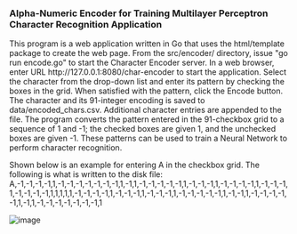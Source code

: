 <h3>Alpha-Numeric Encoder for Training Multilayer Perceptron Character Recognition Application </h3>

<p>
This program is a web application written in Go that uses the html/template package to create the web page.  From the src/encoder/ directory, issue "go run encode.go" to start the Character Encoder server.
In a web browser, enter URL http://127.0.0.1:8080/char-encoder to start the application.  Select the character from the drop-down list and enter its pattern by checking the boxes in the grid.  When satisfied with
the pattern, click the Encode button.  The character and its 91-integer encoding is saved to data/encoded_chars.csv.  Additional character entries are appended to the file.  The program converts the pattern entered
in the 91-checkbox grid to a sequence of 1 and -1; the checked boxes are given 1, and the unchecked boxes are given -1.  These patterns can be used to train a Neural Network to perform character recognition. 
</p>

<p>Shown below is an example for entering A in the checkbox grid.  The following is what is written to the disk file:
A,-1,-1,-1,-1,1,-1,-1,-1,-1,-1,-1,-1,1,-1,1,-1,-1,-1,-1,-1,1,-1,-1,-1,1,-1,-1,-1,-1,1,-1,-1,-1,1,-1,-1,-1,-1,1,1,1,1,1,-1,-1,-1,-1,1,-1,-1,-1,1,-1,-1,-1,1,-1,-1,-1,-1,-1,1,-1,-1,1,-1,-1,-1,-1,-1,1,-1,1,-1,-1,-1,-1,-1,-1,-1,1
</p>

![image](https://github.com/thomasteplick/char-encoder/assets/117768679/a22f862b-63bb-4aaa-9b3e-33a288fa5223)

